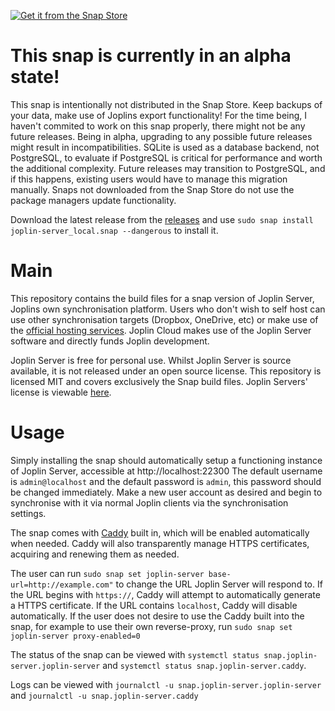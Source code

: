 [![Get it from the Snap Store](https://snapcraft.io/static/images/badges/en/snap-store-black.svg)](https://snapcraft.io/joplin-server)

# This snap is currently in an alpha state!
This snap is intentionally not distributed in the Snap Store.
Keep backups of your data, make use of Joplins export functionality!
For the time being, I haven't commited to work on this snap properly, there might not be any future releases.
Being in alpha, upgrading to any possible future releases might result in incompatibilities.
SQLite is used as a database backend, not PostgreSQL, to evaluate if PostgreSQL is critical for performance and worth the additional complexity.
Future releases may transition to PostgreSQL, and if this happens, existing users would have to manage this migration manually.
Snaps not downloaded from the Snap Store do not use the package managers update functionality.

Download the latest release from the [releases](https://github.com/MrCarroll/joplin-server-snap/releases) and use `sudo snap install joplin-server_local.snap --dangerous` to install it.

# Main

This repository contains the build files for a snap version of Joplin Server, Joplins own synchronisation platform.
Users who don't wish to self host can use other synchronisation targets (Dropbox, OneDrive, etc) or make use of the [official hosting services](https://joplinapp.org/plans/). 
Joplin Cloud makes use of the Joplin Server software and directly funds Joplin development.

Joplin Server is free for personal use.
Whilst Joplin Server is source available, it is not released under an open source license.
This repository is licensed MIT and covers exclusively the Snap build files.
Joplin Servers' license is viewable [here](https://github.com/laurent22/joplin/blob/dev/packages/server/LICENSE).

# Usage

Simply installing the snap should automatically setup a functioning instance of Joplin Server, accessible at http://localhost:22300
The default username is `admin@localhost` and the default password is `admin`, this password should be changed immediately.
Make a new user account as desired and begin to synchronise with it via normal Joplin clients via the synchronisation settings.

The snap comes with [Caddy](https://caddyserver.com/) built in, which will be enabled automatically when needed.
Caddy will also transparently manage HTTPS certificates, acquiring and renewing them as needed.

The user can run `sudo snap set joplin-server base-url=http://example.com"` to change the URL Joplin Server will respond to.
If the URL begins with `https://`, Caddy will attempt to automatically generate a HTTPS certificate.
If the URL contains `localhost`, Caddy will disable automatically.
If the user does not desire to use the Caddy built into the snap, for example to use their own reverse-proxy, run `sudo snap set joplin-server proxy-enabled=0`

The status of the snap can be viewed with `systemctl status snap.joplin-server.joplin-server` and `systemctl status snap.joplin-server.caddy`.

Logs can be viewed with `journalctl -u snap.joplin-server.joplin-server` and `journalctl -u snap.joplin-server.caddy`
